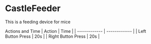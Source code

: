 # CastleFeeder
This is a feeding device for mice

Actions and Time
| Action  | Time |
| ------------- | ------------- |
| Left Button Press  | 20s  |
| Right Button Press  | 20s  |
